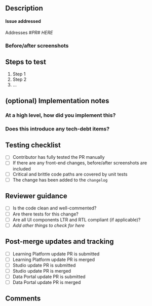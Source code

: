 <!-- Please remove any unused sections -->

## Description
<!-- What does this PR do? Briefly describe in 1-2 sentences* -->

#### Issue addressed
<!-- Only necessary if applicable -->

Addresses #*PR# HERE*

### Before/after screenshots
<!-- Insert images here if applicable -->


## Steps to test

1. Step 1
2. Step 2
3. ...

## (optional) Implementation notes

### At a high level, how did you implement this?
<!-- Briefly describe how this works -->

### Does this introduce any tech-debt items?
<!-- List anything that will need to be addressed later -->

## Testing checklist
<!-- Complete the checklist before submitting a PR; delete anything that doesn't apply -->

- [ ] Contributor has fully tested the PR manually
- [ ] If there are any front-end changes, before/after screenshots are included
- [ ] Critical and brittle code paths are covered by unit tests
- [ ] The change has been added to the `changelog`

## Reviewer guidance
<!-- Delete anything that doesn't apply so your reviewer knows what to check for -->

- [ ] Is the code clean and well-commented?
- [ ] Are there tests for this change?
- [ ] Are all UI components LTR and RTL compliant (if applicable)?
- [ ] _Add other things to check for here_

## Post-merge updates and tracking
<!-- After merging, unstable branches of Kolibri products (Learning Platform, Studio, and Data Portal) should be updated to point at the merge commit resulting from this PR. This process should be led by the submitter of the Design System PR in collaboration with other LE team members working on the other product repos. -->
- [ ] Learning Platform update PR is submitted
- [ ] Learning Platform update PR is merged
- [ ] Studio update PR is submitted
- [ ] Studio update PR is merged
- [ ] Data Portal update PR is submitted
- [ ] Data Portal update PR is merged

## Comments
<!-- Any additional notes you'd like to add -->
